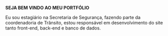 **SEJA BEM VINDO AO MEU PORTFÓLIO**

Eu sou estagiário na Secretaria de Segurança, fazendo parte da coordenadoria de Trânsito, estou responsável em desenvolvimento do site tanto front-end, back-end e banco de dados.
